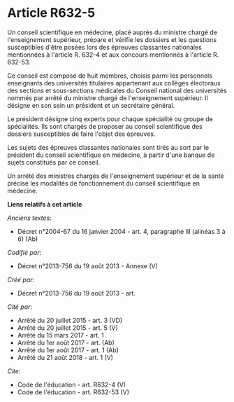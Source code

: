 # Article R632-5

Un conseil scientifique en médecine, placé auprès du ministre chargé de l'enseignement supérieur, prépare et vérifie les
dossiers et les questions susceptibles d'être posées lors des épreuves classantes nationales mentionnées à l'article R. 632-4
et aux concours mentionnés à l'article R. 632-53. 

Ce conseil est composé de huit membres, choisis parmi les personnels enseignants des universités titulaires appartenant aux
collèges électoraux des sections et sous-sections médicales du Conseil national des universités nommés par arrêté du ministre
chargé de l'enseignement supérieur. Il désigne en son sein un président et un secrétaire général. 

Le président désigne cinq experts pour chaque spécialité ou groupe de spécialités. Ils sont chargés de proposer au conseil
scientifique des dossiers susceptibles de faire l'objet des épreuves. 

Les sujets des épreuves classantes nationales sont tirés au sort par le président du conseil scientifique en médecine, à
partir d'une banque de sujets constitués par ce conseil. 

Un arrêté des ministres chargés de l'enseignement supérieur et de la santé précise les modalités de fonctionnement du conseil
scientifique en médecine.

**Liens relatifs à cet article**

_Anciens textes_:

  - Décret n°2004-67 du 16 janvier 2004 - art. 4, paragraphe III (alinéas 3 à 6) (Ab)

_Codifié par_:

  - Décret n°2013-756 du 19 août 2013 -  Annexe (V)

_Créé par_:

  - Décret n°2013-756 du 19 août 2013 - art.

_Cité par_:

  - Arrêté du 20 juillet 2015 - art. 3 (VD)
  - Arrêté du 20 juillet 2015 - art. 5 (V)
  - Arrêté du 15 mars 2017 - art. 1
  - Arrêté du 1er août 2017 - art. (Ab)
  - Arrêté du 1er août 2017 - art. 1 (Ab)
  - Arrêté du 21 août 2018 - art. 1 (V)

_Cite_:

  - Code de l'éducation - art. R632-4 (V)
  - Code de l'éducation - art. R632-53 (V)

